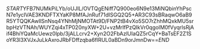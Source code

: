 $START$YFB7NUMkPiLYb/oUJlL/OVTQgENiff7Q900eo6N9e13MiNQbinYhPscN7e1ycIVAE3KNDFTXYaKP8MfAJnRuf71dISGQ2Q5+AR3C93sBRaqwO6aB9R5YTQQKAwIlSnNsq4YNhMjNMOTAt9D/FNP2tB4vXo5SO7rZhhMQxkMU5srbpHzVTNAh/WUYZqi4xTP020nyXW+2U+vzMrIfPzQIkVr0qgoIM0fVyqrlsRjAif4BhiYQaMcUewz0lpb/3jALLcrv2+Xyn2O2FbAzlUIaQZ5rCqY+BaTsEF2Z1SoYR3l3XVJxJuLkAxroJRbFDffzqba6flRUL0aBDn9orJmnDw==$END$